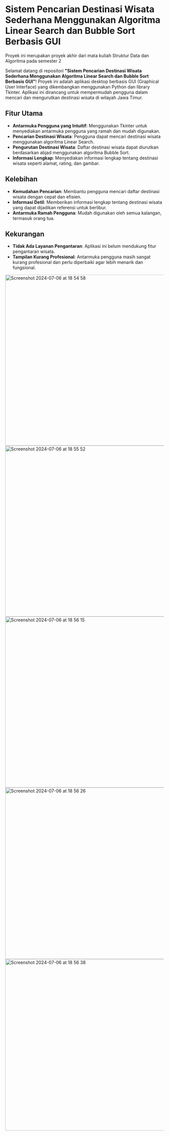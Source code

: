 # Sistem Pencarian Destinasi Wisata Sederhana Menggunakan Algoritma Linear Search dan Bubble Sort Berbasis GUI
Proyek ini merupakan proyek akhir dari mata kuliah Struktur Data dan Algoritma pada semester 2

Selamat datang di repositori **"Sistem Pencarian Destinasi Wisata Sederhana Menggunakan Algoritma Linear Search dan Bubble Sort Berbasis GUI"**! Proyek ini adalah aplikasi desktop berbasis GUI (Graphical User Interface) yang dikembangkan menggunakan Python dan library Tkinter. Aplikasi ini dirancang untuk mempermudah pengguna dalam mencari dan mengurutkan destinasi wisata di wilayah Jawa Timur.

## Fitur Utama

- **Antarmuka Pengguna yang Intuitif**: Menggunakan Tkinter untuk menyediakan antarmuka pengguna yang ramah dan mudah digunakan.
- **Pencarian Destinasi Wisata**: Pengguna dapat mencari destinasi wisata menggunakan algoritma Linear Search.
- **Pengurutan Destinasi Wisata**: Daftar destinasi wisata dapat diurutkan berdasarkan abjad menggunakan algoritma Bubble Sort.
- **Informasi Lengkap**: Menyediakan informasi lengkap tentang destinasi wisata seperti alamat, rating, dan gambar.

## Kelebihan

- **Kemudahan Pencarian**: Membantu pengguna mencari daftar destinasi wisata dengan cepat dan efisien.
- **Informasi Detil**: Memberikan informasi lengkap tentang destinasi wisata yang dapat dijadikan referensi untuk berlibur.
- **Antarmuka Ramah Pengguna**: Mudah digunakan oleh semua kalangan, termasuk orang tua.

## Kekurangan

- **Tidak Ada Layanan Pengantaran**: Aplikasi ini belum mendukung fitur pengantaran wisata.
- **Tampilan Kurang Profesional**: Antarmuka pengguna masih sangat kurang profesional dan perlu diperbaiki agar lebih menarik dan fungsional.
<img width="541" alt="Screenshot 2024-07-06 at 18 54 58" src="https://github.com/FerdiRJ/Sistem-Pencarian-Destinasi-Wisata-Berbasis-GUI/assets/131805279/c9c7c2d3-9fae-4909-a4fb-d8343b1916f9">
<img width="541" alt="Screenshot 2024-07-06 at 18 55 52" src="https://github.com/FerdiRJ/Sistem-Pencarian-Destinasi-Wisata-Berbasis-GUI/assets/131805279/5991e708-baef-4531-a563-2d993853a987">
<img width="541" alt="Screenshot 2024-07-06 at 18 56 15" src="https://github.com/FerdiRJ/Sistem-Pencarian-Destinasi-Wisata-Berbasis-GUI/assets/131805279/d75ae524-876f-4b8c-8e1f-f92f9f70d8a9">
<img width="543" alt="Screenshot 2024-07-06 at 18 56 26" src="https://github.com/FerdiRJ/Sistem-Pencarian-Destinasi-Wisata-Berbasis-GUI/assets/131805279/f70c11f6-d61b-4ae0-858c-b2bc6191670d">
<img width="543" alt="Screenshot 2024-07-06 at 18 56 38" src="https://github.com/FerdiRJ/Sistem-Pencarian-Destinasi-Wisata-Berbasis-GUI/assets/131805279/c32ef24e-2a50-4226-9575-5d89ef4208b3">
